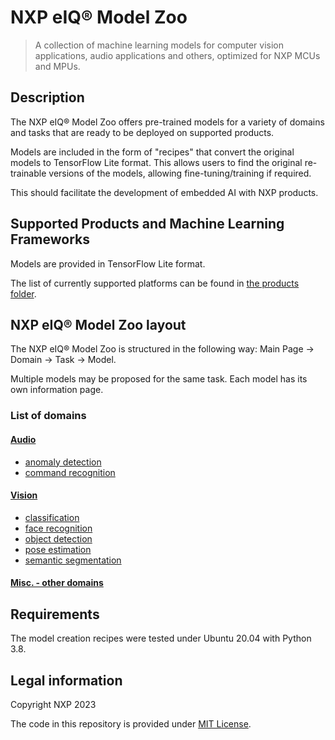 # NXP eIQ® Model Zoo

> A collection of machine learning models for computer vision applications, audio applications and others, optimized for NXP MCUs and MPUs.

## Description

The NXP eIQ® Model Zoo offers pre-trained models for a variety of domains and tasks that are ready to be deployed on supported products.

Models are included in the form of "recipes" that convert the original models to TensorFlow Lite format.
This allows users to find the original re-trainable versions of the models, allowing fine-tuning/training if required.

This should facilitate the development of embedded AI with NXP products.

## Supported Products and Machine Learning Frameworks

Models are provided in TensorFlow Lite format.

The list of currently supported platforms can be found in [the products folder](./products/).

## NXP eIQ® Model Zoo layout

The NXP eIQ® Model Zoo is structured in the following way: Main Page -> Domain -> Task -> Model.

Multiple models may be proposed for the same task. Each model has its own information page.

### List of domains

#### [Audio](./tasks/audio/README.md)

- [anomaly detection](./tasks/audio/anomaly-detection/README.md)
- [command recognition](./tasks/audio/command-recognition/README.md)

#### [Vision](./tasks/vision/README.md)

- [classification](./tasks/vision/classification/README.md)
- [face recognition](./tasks/vision/face-recognition/README.md)
- [object detection](./tasks/vision/object-detection/README.md)
- [pose estimation](./tasks/vision/pose-estimation/README.md)
- [semantic segmentation](./tasks/vision/semantic-segmentation/README.md)

#### [Misc. - other domains](./tasks/misc/README.md)



## Requirements

The model creation recipes were tested under Ubuntu 20.04 with Python 3.8.

## Legal information

Copyright NXP 2023

The code in this repository is provided under [MIT License](https://choosealicense.com/licenses/mit/).
